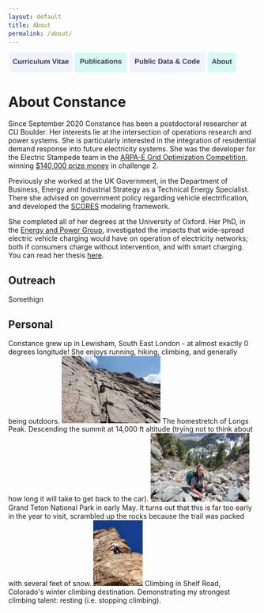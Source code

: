 ```yaml
---
layout: default
title: About
permalink: /about/
---
```

<a href="https://constancecrozier.github.io/cv/"><img src="/images/cv_button.png" alt="drawing" height="40"/></a><a href="https://constancecrozier.github.io/pubs/"><img src="/images/pub_button.png" alt="drawing" height="40"/></a><a href="https://constancecrozier.github.io/code/"><img src="/images/code_button.png" alt="drawing" height="40"/></a><a href="https://constancecrozier.github.io/about/"><img src="/images/about_button.png" alt="drawing" height="40"/></a>
# About Constance
Since September 2020 Constance has been a postdoctoral researcher at CU Boulder. Her interests lie at the intersection of operations research and power systems. She is particularly interested in the integration of residential demand response into future electricity systems. She was the developer for the Electric Stampede team in the [ARPA-E Grid Optimization Competition](https://gocompetition.energy.gov), winning [$140,000 prize money](https://gocompetition.energy.gov/challenges/challenge-2/Leaderboards/Final) in challenge 2.

Previously she worked at the UK Government, in the Department of Business, Energy and Industrial Strategy as a Technical Energy Specialist. There she advised on government policy regarding vehicle electrification, and developed the [SCORES](https://github.com/constancecrozier/SCORES) modeling framework.

She completed all of her degrees at the University of Oxford. Her PhD, in the [Energy and Power Group](https://epg.eng.ox.ac.uk), investigated the impacts that wide-spread electric vehicle charging would have on operation of electricity networks; both if consumers charge without intervention, and with smart charging. You can read her thesis [here](https://ora.ox.ac.uk/objects/uuid:1cb55756-6cc6-45ea-aa6d-82a952ecaf7c/download_file?safe_filename=thesis_revised.pdf&type_of_work=Thesis).

<h2>Outreach</h2>
Somethign

<h2>Personal</h2>
Constance grew up in Lewisham, South East London - at almost exactly 0 degrees longitude! She enjoys running, hiking, climbing, and generally being outdoors. 

<img src="/images/longs2021.jpg" alt="drawing" width="200"/>
The homestretch of Longs Peak. Descending the summit at 14,000 ft altitude (trying not to think about how long it will take to get back to the car).

<img src="/images/teton2021.jpg" alt="drawing" width="200"/>
Grand Teton National Park in early May. It turns out that this is far too early in the year to visit, scrambled up the rocks because the trail was packed with several feet of snow. 

<img src="/images/shelf2022.jpg" alt="drawing" width="100"/>
Climbing in Shelf Road, Colorado's winter climbing destination. Demonstrating my strongest climbing talent: resting (i.e. stopping climbing). 
